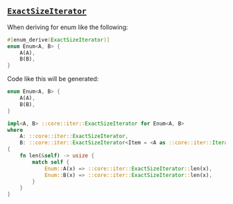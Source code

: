 ## [`ExactSizeIterator`](https://doc.rust-lang.org/std/iter/trait.ExactSizeIterator.html)

When deriving for enum like the following:

```rust
#[enum_derive(ExactSizeIterator)]
enum Enum<A, B> {
    A(A),
    B(B),
}
```

Code like this will be generated:

```rust
enum Enum<A, B> {
    A(A),
    B(B),
}

impl<A, B> ::core::iter::ExactSizeIterator for Enum<A, B>
where
    A: ::core::iter::ExactSizeIterator,
    B: ::core::iter::ExactSizeIterator<Item = <A as ::core::iter::Iterator>::Item>,
{
    fn len(&self) -> usize {
        match self {
            Enum::A(x) => ::core::iter::ExactSizeIterator::len(x),
            Enum::B(x) => ::core::iter::ExactSizeIterator::len(x),
        }
    }
}
```
